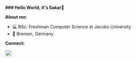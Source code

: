 **### Hello World, it's Sakar👋**

**About me:**

- 💻 BSc. Freshman Computer Science at Jacobs University
- 📍 Bremen, Germany


**Connect:**

<a href="https://www.linkedin.com/in/sakarg/">
  <img align="left" alt="Sakar's LinkedIn" width="22px" src="https://cdn.exclaimer.com/Handbook%20Images/linkedin-icon_128x128.png?_ga=2.82811990.1712353861.1614541669-81690672.1614541669" />
</a>
